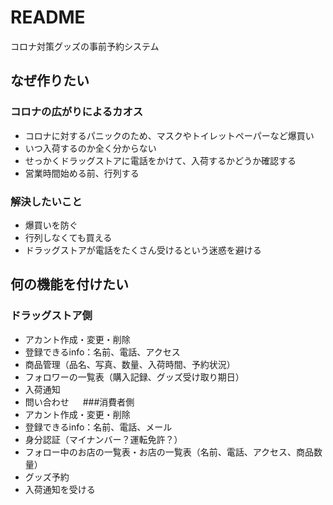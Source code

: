 # README

コロナ対策グッズの事前予約システム

## なぜ作りたい
### コロナの広がりによるカオス
* コロナに対するパニックのため、マスクやトイレットペーパーなど爆買い
* いつ入荷するのか全く分からない
* せっかくドラッグストアに電話をかけて、入荷するかどうか確認する
* 営業時間始める前、行列する

### 解決したいこと
* 爆買いを防ぐ
* 行列しなくても買える
* ドラッグストアが電話をたくさん受けるという迷惑を避ける

## 何の機能を付けたい
### ドラッグストア側
* アカント作成・変更・削除
* 登録できるinfo：名前、電話、アクセス
* 商品管理（品名、写真、数量、入荷時間、予約状況）
* フォロワーの一覧表（購入記録、グッズ受け取り期日）
* 入荷通知
* 問い合わせ
　
###消費者側
* アカント作成・変更・削除
* 登録できるinfo：名前、電話、メール
* 身分認証（マイナンバー？運転免許？）
* フォロー中のお店の一覧表・お店の一覧表（名前、電話、アクセス、商品数量）
* グッズ予約
* 入荷通知を受ける

